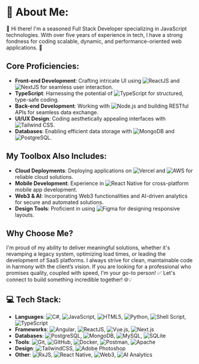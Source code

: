 # 💫 About Me:
🔔 Hi there! I'm a seasoned Full Stack Developer specializing in JavaScript technologies. With over five years of experience in tech, I have a strong fondness for coding scalable, dynamic, and performance-oriented web applications. 🚀

## Core Proficiencies:

- **Front-end Development**: Crafting intricate UI using ![ReactJS](https://img.shields.io/badge/ReactJS-61DAFB?style=for-the-badge&logo=react&logoColor=black) and ![NextJS](https://img.shields.io/badge/Next.js-000000?style=for-the-badge&logo=next.js&logoColor=white) for seamless user interaction.
- **TypeScript**: Harnessing the potential of ![TypeScript](https://img.shields.io/badge/TypeScript-3178C6?style=for-the-badge&logo=typescript&logoColor=white) for structured, type-safe coding.
- **Back-end Development**: Working with ![Node.js](https://img.shields.io/badge/Node.js-339933?style=for-the-badge&logo=node.js&logoColor=white) and building RESTful APIs for seamless data exchange.
- **UI/UX Design**: Coding aesthetically appealing interfaces with ![Tailwind CSS](https://img.shields.io/badge/Tailwind%20CSS-38B2AC?style=for-the-badge&logo=tailwindcss&logoColor=white).
- **Databases**: Enabling efficient data storage with ![MongoDB](https://img.shields.io/badge/MongoDB-47A248?style=for-the-badge&logo=mongodb&logoColor=white) and ![PostgreSQL](https://img.shields.io/badge/PostgreSQL-336791?style=for-the-badge&logo=postgresql&logoColor=white).

## My Toolbox Also Includes:

- **Cloud Deployments**: Deploying applications on ![Vercel](https://img.shields.io/badge/Vercel-000000?style=for-the-badge&logo=vercel&logoColor=white) and ![AWS](https://img.shields.io/badge/AWS-232F3E?style=for-the-badge&logo=amazonaws&logoColor=white) for reliable cloud solutions.
- **Mobile Development**: Experience in ![React Native](https://img.shields.io/badge/React%20Native-61DAFB?style=for-the-badge&logo=react&logoColor=black) for cross-platform mobile app development.
- **Web3 & AI**: Incorporating Web3 functionalities and AI-driven analytics for secure and automated solutions.
- **Design Tools**: Proficient in using ![Figma](https://img.shields.io/badge/Figma-000000?style=for-the-badge&logo=figma&logoColor=white) for designing responsive layouts.

## Why Choose Me?

I'm proud of my ability to deliver meaningful solutions, whether it's revamping a legacy system, optimizing load times, or leading the development of SaaS platforms. I always strive for clean, maintainable code in harmony with the client’s vision. If you are looking for a professional who promises quality, coupled with speed, I'm your go-to person! ✅ Let's connect to build something incredible together! 🌐💡

## 💻 Tech Stack:

- **Languages**: ![C#](https://img.shields.io/badge/C%23-239120?style=for-the-badge&logo=c-sharp&logoColor=white), ![JavaScript](https://img.shields.io/badge/JavaScript-F7DF1E?style=for-the-badge&logo=javascript&logoColor=black), ![HTML5](https://img.shields.io/badge/HTML5-E34F26?style=for-the-badge&logo=html5&logoColor=white), ![Python](https://img.shields.io/badge/Python-3776AB?style=for-the-badge&logo=python&logoColor=white), ![Shell Script](https://img.shields.io/badge/Shell%20Script-4EAA25?style=for-the-badge&logo=gnu-bash&logoColor=white), ![TypeScript](https://img.shields.io/badge/TypeScript-3178C6?style=for-the-badge&logo=typescript&logoColor=white)
- **Frameworks**: ![Angular](https://img.shields.io/badge/Angular-DD0031?style=for-the-badge&logo=angular&logoColor=white), ![ReactJS](https://img.shields.io/badge/ReactJS-61DAFB?style=for-the-badge&logo=react&logoColor=black), ![Vue.js](https://img.shields.io/badge/Vue.js-4FC08D?style=for-the-badge&logo=vue.js&logoColor=white), ![Next.js](https://img.shields.io/badge/Next.js-000000?style=for-the-badge&logo=next.js&logoColor=white)
- **Databases**: ![PostgreSQL](https://img.shields.io/badge/PostgreSQL-336791?style=for-the-badge&logo=postgresql&logoColor=white), ![MongoDB](https://img.shields.io/badge/MongoDB-47A248?style=for-the-badge&logo=mongodb&logoColor=white), ![MySQL](https://img.shields.io/badge/MySQL-4479A1?style=for-the-badge&logo=mysql&logoColor=white), ![SQLite](https://img.shields.io/badge/SQLite-003B57?style=for-the-badge&logo=sqlite&logoColor=white)
- **Tools**: ![Git](https://img.shields.io/badge/Git-F1502F?style=for-the-badge&logo=git&logoColor=white), ![GitHub](https://img.shields.io/badge/GitHub-181717?style=for-the-badge&logo=github&logoColor=white), ![Docker](https://img.shields.io/badge/Docker-2496ED?style=for-the-badge&logo=docker&logoColor=white), ![Postman](https://img.shields.io/badge/Postman-FF6C37?style=for-the-badge&logo=postman&logoColor=white), ![Apache](https://img.shields.io/badge/Apache-D22128?style=for-the-badge&logo=apache&logoColor=white)
- **Design**: ![TailwindCSS](https://img.shields.io/badge/Tailwind%20CSS-38B2AC?style=for-the-badge&logo=tailwindcss&logoColor=white), ![Adobe Photoshop](https://img.shields.io/badge/Adobe%20Photoshop-31A8FF?style=for-the-badge&logo=adobe-photoshop&logoColor=white)
- **Other**: ![RxJS](https://img.shields.io/badge/RxJS-28B4C1?style=for-the-badge&logo=react&logoColor=black), ![React Native](https://img.shields.io/badge/React%20Native-61DAFB?style=for-the-badge&logo=react&logoColor=black), ![Web3](https://img.shields.io/badge/Web3-1D6AF2?style=for-the-badge&logo=web3.js&logoColor=white), ![AI Analytics](https://img.shields.io/badge/AI%20Analytics-00B5FF?style=for-the-badge&logo=artificial-intelligence&logoColor=white)
